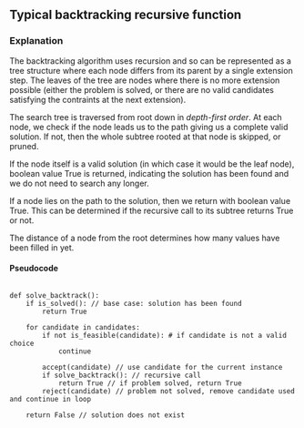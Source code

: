 ## Typical backtracking recursive function

### Explanation

The backtracking algorithm uses recursion and so can be represented as a tree structure where each node differs from its parent by a single extension step. The leaves of the tree are nodes where there is no more extension possible (either the problem is solved, or there are no valid candidates satisfying the contraints at the next extension).

The search tree is traversed from root down in *depth-first order*. At each node, we check if the node leads us to the path giving us a complete valid solution. If not, then the whole subtree rooted at that node is skipped, or pruned.

If the node itself is a valid solution (in which case it would be the leaf node), boolean value True is returned, indicating the solution has been found and we do not need to search any longer.

If a node lies on the path to the solution, then we return with boolean value True. This can be determined if the recursive call to its subtree returns True or not.

The distance of a node from the root determines how many values have been filled in yet.

#### Pseudocode

```

def solve_backtrack():
    if is_solved(): // base case: solution has been found
        return True

    for candidate in candidates:
        if not is_feasible(candidate): # if candidate is not a valid choice
            continue

        accept(candidate) // use candidate for the current instance
        if solve_backtrack(): // recursive call
            return True // if problem solved, return True
        reject(candidate) // problem not solved, remove candidate used and continue in loop

    return False // solution does not exist

```
